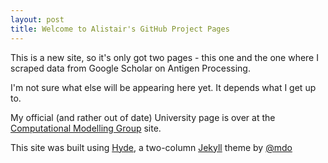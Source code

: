 ```yaml
---
layout: post
title: Welcome to Alistair's GitHub Project Pages
---
```


This is a new site, so it's only got two pages - this one and the one where I scraped data from Google Scholar on Antigen Processing.

I'm not sure what else will be appearing here yet. It depends what I get up to. 

My official (and rather out of date) University page is over
at the [Computational Modelling Group](http://cmg.soton.ac.uk/people/ab604/) site. 

This site was built using [Hyde](http://hyde.getpoole.com/), a two-column [Jekyll](http://jekyllrb.com) theme by [@mdo](https://twitter.com/mdo)
